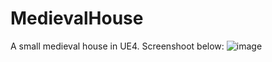 # MedievalHouse
A small medieval house in UE4. Screenshoot below:
![image](https://user-images.githubusercontent.com/91905169/194718574-8ffb1472-aaf2-4f63-b4f5-3930990478ca.png)
